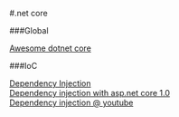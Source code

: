 #.net core

###Global

[Awesome dotnet core](https://github.com/thangchung/awesome-dotnet-core)  


###IoC

[Dependency Injection](https://csharp.christiannagel.com/2016/06/04/dependencyinjection/)  
[Dependency injection with asp.net core 1.0](http://www.codeguru.com/csharp/.net/net_asp/dependency-injection-with-asp.net-core-1.0.html)  
[Dependency injection @ youtube](https://www.youtube.com/watch?v=7NZpYRMosDg)  
